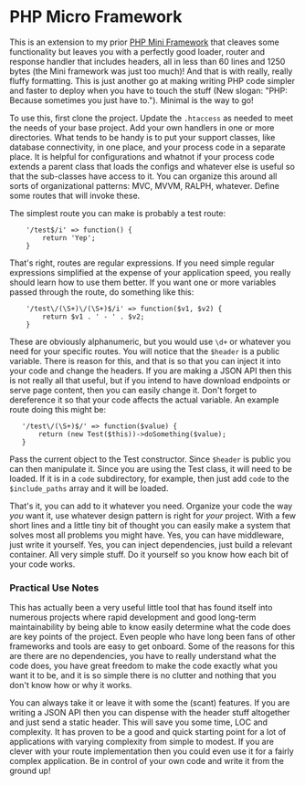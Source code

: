 # PHP Micro Framework

This is an extension to my prior [PHP Mini Framework](https://github.com/ColinShaw/php-mini-framework) 
that cleaves some functionality but leaves you with a perfectly good loader, router and response 
handler that includes headers, all in less than 60 lines and 1250 bytes (the Mini framework was just 
too much)!  And that is with really, really fluffy formatting.  This is just another go at making 
writing PHP code simpler and faster to deploy when you have to touch the stuff (New slogan: "PHP: Because 
sometimes you just have to.").  Minimal is the way to go!

To use this, first clone the project.  Update the `.htaccess` as needed to meet the needs
of your base project.  Add your own handlers in one or more directories.  What tends to be handy is to put
your support classes, like database connectivity, in one place, and your process code in 
a separate place.  It is helpful for configurations and whatnot if your process code
extends a parent class that loads the configs and whatever else is useful so that the 
sub-classes have access to it.  You can organize this around all sorts of organizational
patterns: MVC, MVVM, RALPH, whatever.  Define some routes that will invoke these.  

The simplest route you can make is probably a test route:

```
    '/test$/i' => function() {
        return 'Yep';
    }
```

That's right, routes are regular expressions.  If you need simple regular expressions simplified 
at the expense of your application speed, you really should learn how to use them better.  If you 
want one or more variables passed through the route, do something like this:

````
    '/test\/(\S+)\/(\S+)$/i' => function($v1, $v2) {
        return $v1 . ' - ' . $v2;
    }

````

These are obviously alphanumeric, but you would use `\d+` or whatever you need for your 
specific routes.  You will notice that the `$header` is a public variable.  There is reason for this, and that is
so that you can inject it into your code and change the headers.  If you are making a JSON API 
then this is not really all that useful, but if you intend to have download endpoints or serve
page content, then you can easily change it.  Don't forget to dereference it so that your code
affects the actual variable.  An example route doing this might be:

```
   '/test\/(\S+)$/' => function($value) {
       return (new Test($this))->doSomething($value);
   }

```

Pass the current object to the Test constructor.  Since `$header` is public you can then
manipulate it.  Since you are using the Test class, it will need to be loaded.  If it is in a `code`
subdirectory, for example, then just add `code` to the `$include_paths` array and it will be loaded.

That's it, you can add to it whatever you need.  Organize your code the way _you_ want it, use whatever
design pattern is right for _your_ project.  With a few short lines and a little tiny bit of thought
you can easily make a system that solves most all problems you might have.  Yes, you can have middleware, 
just write it yourself.  Yes, you can inject dependencies, just build a relevant container.  All very 
simple stuff.  Do it yourself so you know how each bit of your code works.



### Practical Use Notes

This has actually been a very useful little tool that has found itself into numerous projects where 
rapid development and good long-term maintainability by being able to know easily determine what the
code does are key points of the project.  Even people who have long been fans of other frameworks and 
tools are easy to get onboard.  Some of the reasons for this are there are no dependencies, you have
to really understand what the code does, you have great freedom to make the code exactly what you want
it to be, and it is so simple there is no clutter and nothing that you don't know how or why it works.  

You can always take it or leave it with some the (scant) features.  If you are writing a JSON API then
you can dispense with the header stuff altogether and just send a static header.  This will save you some
time, LOC and complexity.  It has proven to be a good and quick starting point for a lot of applications
with varying complexity from simple to modest.  If you are clever with your route implementation then
you could even use it for a fairly complex application.  Be in control of your own code and write it from
the ground up!
